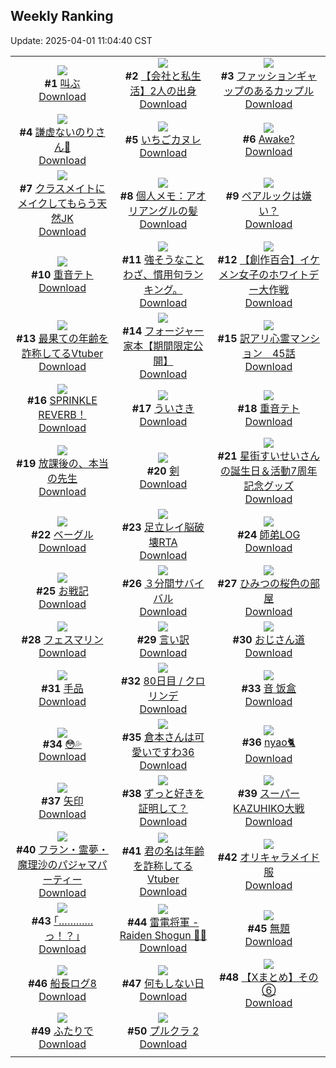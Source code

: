 ## Weekly Ranking
Update: 2025-04-01 11:04:40 CST

|      |      |      |
| :----: | :----: | :----: |
| ![](https://i.pixiv.re/c/240x480/img-master/img/2025/03/25/07/30/02/128582243_p0_master1200.jpg)<br>**#1** [叫ぶ](https://www.pixiv.net/artworks/128582243)<br>[Download](https://i.pixiv.re/img-original/img/2025/03/25/07/30/02/128582243_p0.jpg) | ![](https://i.pixiv.re/c/240x480/img-master/img/2025/03/25/12/00/11/128586503_p0_master1200.jpg)<br>**#2** [【会社と私生活】2人の出身](https://www.pixiv.net/artworks/128586503)<br>[Download](https://i.pixiv.re/img-original/img/2025/03/25/12/00/11/128586503_p0.jpg) | ![](https://i.pixiv.re/c/240x480/img-master/img/2025/03/24/20/15/48/128564151_p0_master1200.jpg)<br>**#3** [ファッションギャップのあるカップル](https://www.pixiv.net/artworks/128564151)<br>[Download](https://i.pixiv.re/img-original/img/2025/03/24/20/15/48/128564151_p0.jpg) |
| ![](https://i.pixiv.re/c/240x480/img-master/img/2025/03/25/19/10/23/128596104_p0_master1200.jpg)<br>**#4** [謙虚ないのりさん🍤](https://www.pixiv.net/artworks/128596104)<br>[Download](https://i.pixiv.re/img-original/img/2025/03/25/19/10/23/128596104_p0.jpg) | ![](https://i.pixiv.re/c/240x480/img-master/img/2025/03/25/20/30/04/128598907_p0_master1200.jpg)<br>**#5** [いちごカヌレ](https://www.pixiv.net/artworks/128598907)<br>[Download](https://i.pixiv.re/img-original/img/2025/03/25/20/30/04/128598907_p0.png) | ![](https://i.pixiv.re/c/240x480/img-master/img/2025/03/25/19/10/31/128596110_p0_master1200.jpg)<br>**#6** [Awake?](https://www.pixiv.net/artworks/128596110)<br>[Download](https://i.pixiv.re/img-original/img/2025/03/25/19/10/31/128596110_p0.jpg) |
| ![](https://i.pixiv.re/c/240x480/img-master/img/2025/03/26/01/25/33/128610822_p0_master1200.jpg)<br>**#7** [クラスメイトにメイクしてもらう天然JK](https://www.pixiv.net/artworks/128610822)<br>[Download](https://i.pixiv.re/img-original/img/2025/03/26/01/25/33/128610822_p0.jpg) | ![](https://i.pixiv.re/c/240x480/img-master/img/2025/03/25/06/00/04/128580930_p0_master1200.jpg)<br>**#8** [個人メモ：アオリアングルの髪](https://www.pixiv.net/artworks/128580930)<br>[Download](https://i.pixiv.re/img-original/img/2025/03/25/06/00/04/128580930_p0.jpg) | ![](https://i.pixiv.re/c/240x480/img-master/img/2025/03/26/17/00/09/128626424_p0_master1200.jpg)<br>**#9** [ペアルックは嫌い？](https://www.pixiv.net/artworks/128626424)<br>[Download](https://i.pixiv.re/img-original/img/2025/03/26/17/00/09/128626424_p0.jpg) |
| ![](https://i.pixiv.re/c/240x480/img-master/img/2025/03/25/10/15/31/128584739_p0_master1200.jpg)<br>**#10** [重音テト](https://www.pixiv.net/artworks/128584739)<br>[Download](https://i.pixiv.re/img-original/img/2025/03/25/10/15/31/128584739_p0.jpg) | ![](https://i.pixiv.re/c/240x480/img-master/img/2025/03/24/09/11/00/128547523_p0_master1200.jpg)<br>**#11** [強そうなことわざ、慣用句ランキング。](https://www.pixiv.net/artworks/128547523)<br>[Download](https://i.pixiv.re/img-original/img/2025/03/24/09/11/00/128547523_p0.jpg) | ![](https://i.pixiv.re/c/240x480/img-master/img/2025/03/25/19/07/43/128596026_p0_master1200.jpg)<br>**#12** [【創作百合】イケメン女子のホワイトデー大作戦](https://www.pixiv.net/artworks/128596026)<br>[Download](https://i.pixiv.re/img-original/img/2025/03/25/19/07/43/128596026_p0.jpg) |
| ![](https://i.pixiv.re/c/240x480/img-master/img/2025/03/25/21/24/07/128600998_p0_master1200.jpg)<br>**#13** [最果ての年齢を詐称してるVtuber](https://www.pixiv.net/artworks/128600998)<br>[Download](https://i.pixiv.re/img-original/img/2025/03/25/21/24/07/128600998_p0.png) | ![](https://i.pixiv.re/c/240x480/img-master/img/2025/03/31/13/04/49/128631125_p0_master1200.jpg)<br>**#14** [フォージャー家本【期間限定公開】](https://www.pixiv.net/artworks/128631125)<br>[Download](https://i.pixiv.re/img-original/img/2025/03/31/13/04/49/128631125_p0.jpg) | ![](https://i.pixiv.re/c/240x480/img-master/img/2025/03/25/12/33/20/128587289_p0_master1200.jpg)<br>**#15** [訳アリ心霊マンション　45話](https://www.pixiv.net/artworks/128587289)<br>[Download](https://i.pixiv.re/img-original/img/2025/03/25/12/33/20/128587289_p0.jpg) |
| ![](https://i.pixiv.re/c/240x480/img-master/img/2025/03/24/18/56/59/128561408_p0_master1200.jpg)<br>**#16** [SPRINKLE REVERB！](https://www.pixiv.net/artworks/128561408)<br>[Download](https://i.pixiv.re/img-original/img/2025/03/24/18/56/59/128561408_p0.jpg) | ![](https://i.pixiv.re/c/240x480/img-master/img/2025/03/25/22/40/08/128604211_p0_master1200.jpg)<br>**#17** [ういさき](https://www.pixiv.net/artworks/128604211)<br>[Download](https://i.pixiv.re/img-original/img/2025/03/25/22/40/08/128604211_p0.jpg) | ![](https://i.pixiv.re/c/240x480/img-master/img/2025/03/25/10/16/11/128584746_p0_master1200.jpg)<br>**#18** [重音テト](https://www.pixiv.net/artworks/128584746)<br>[Download](https://i.pixiv.re/img-original/img/2025/03/25/10/16/11/128584746_p0.jpg) |
| ![](https://i.pixiv.re/c/240x480/img-master/img/2025/03/26/20/35/24/128633136_p0_master1200.jpg)<br>**#19** [放課後の、本当の先生](https://www.pixiv.net/artworks/128633136)<br>[Download](https://i.pixiv.re/img-original/img/2025/03/26/20/35/24/128633136_p0.jpg) | ![](https://i.pixiv.re/c/240x480/img-master/img/2025/03/25/12/08/25/128586770_p0_master1200.jpg)<br>**#20** [剣](https://www.pixiv.net/artworks/128586770)<br>[Download](https://i.pixiv.re/img-original/img/2025/03/25/12/08/25/128586770_p0.png) | ![](https://i.pixiv.re/c/240x480/img-master/img/2025/03/25/22/06/36/128602831_p0_master1200.jpg)<br>**#21** [星街すいせいさんの誕生日＆活動7周年記念グッズ](https://www.pixiv.net/artworks/128602831)<br>[Download](https://i.pixiv.re/img-original/img/2025/03/25/22/06/36/128602831_p0.jpg) |
| ![](https://i.pixiv.re/c/240x480/img-master/img/2025/03/24/20/30/01/128564623_p0_master1200.jpg)<br>**#22** [ベーグル](https://www.pixiv.net/artworks/128564623)<br>[Download](https://i.pixiv.re/img-original/img/2025/03/24/20/30/01/128564623_p0.png) | ![](https://i.pixiv.re/c/240x480/img-master/img/2025/03/26/18/32/05/128628996_p0_master1200.jpg)<br>**#23** [足立レイ脳破壊RTA](https://www.pixiv.net/artworks/128628996)<br>[Download](https://i.pixiv.re/img-original/img/2025/03/26/18/32/05/128628996_p0.jpg) | ![](https://i.pixiv.re/c/240x480/img-master/img/2025/03/26/01/45/27/128611334_p0_master1200.jpg)<br>**#24** [師弟LOG](https://www.pixiv.net/artworks/128611334)<br>[Download](https://i.pixiv.re/img-original/img/2025/03/26/01/45/27/128611334_p0.png) |
| ![](https://i.pixiv.re/c/240x480/img-master/img/2025/03/24/20/10/08/128563947_p0_master1200.jpg)<br>**#25** [お戦記](https://www.pixiv.net/artworks/128563947)<br>[Download](https://i.pixiv.re/img-original/img/2025/03/24/20/10/08/128563947_p0.png) | ![](https://i.pixiv.re/c/240x480/img-master/img/2025/03/25/00/00/34/128573188_p0_master1200.jpg)<br>**#26** [３分間サバイバル](https://www.pixiv.net/artworks/128573188)<br>[Download](https://i.pixiv.re/img-original/img/2025/03/25/00/00/34/128573188_p0.jpg) | ![](https://i.pixiv.re/c/240x480/img-master/img/2025/03/25/20/08/57/128598143_p0_master1200.jpg)<br>**#27** [ひみつの桜色の部屋](https://www.pixiv.net/artworks/128598143)<br>[Download](https://i.pixiv.re/img-original/img/2025/03/25/20/08/57/128598143_p0.jpg) |
| ![](https://i.pixiv.re/c/240x480/img-master/img/2025/03/25/00/42/12/128575162_p0_master1200.jpg)<br>**#28** [フェスマリン](https://www.pixiv.net/artworks/128575162)<br>[Download](https://i.pixiv.re/img-original/img/2025/03/25/00/42/12/128575162_p0.jpg) | ![](https://i.pixiv.re/c/240x480/img-master/img/2025/03/25/15/40/37/128590795_p0_master1200.jpg)<br>**#29** [言い訳](https://www.pixiv.net/artworks/128590795)<br>[Download](https://i.pixiv.re/img-original/img/2025/03/25/15/40/37/128590795_p0.jpg) | ![](https://i.pixiv.re/c/240x480/img-master/img/2025/03/25/01/17/53/128576357_p0_master1200.jpg)<br>**#30** [おじさん道](https://www.pixiv.net/artworks/128576357)<br>[Download](https://i.pixiv.re/img-original/img/2025/03/25/01/17/53/128576357_p0.jpg) |
| ![](https://i.pixiv.re/c/240x480/img-master/img/2025/03/25/19/19/53/128596401_p0_master1200.jpg)<br>**#31** [手品](https://www.pixiv.net/artworks/128596401)<br>[Download](https://i.pixiv.re/img-original/img/2025/03/25/19/19/53/128596401_p0.jpg) | ![](https://i.pixiv.re/c/240x480/img-master/img/2025/03/25/23/58/16/128607391_p0_master1200.jpg)<br>**#32** [80日目 / クロリンデ](https://www.pixiv.net/artworks/128607391)<br>[Download](https://i.pixiv.re/img-original/img/2025/03/25/23/58/16/128607391_p0.jpg) | ![](https://i.pixiv.re/c/240x480/img-master/img/2025/03/24/13/05/16/128553705_p0_master1200.jpg)<br>**#33** [音 饭盒](https://www.pixiv.net/artworks/128553705)<br>[Download](https://i.pixiv.re/img-original/img/2025/03/24/13/05/16/128553705_p0.jpg) |
| ![](https://i.pixiv.re/c/240x480/img-master/img/2025/03/25/00/03/13/128573478_p0_master1200.jpg)<br>**#34** [😳💦](https://www.pixiv.net/artworks/128573478)<br>[Download](https://i.pixiv.re/img-original/img/2025/03/25/00/03/13/128573478_p0.jpg) | ![](https://i.pixiv.re/c/240x480/img-master/img/2025/03/25/17/00/48/128592415_p0_master1200.jpg)<br>**#35** [倉本さんは可愛いですわ36](https://www.pixiv.net/artworks/128592415)<br>[Download](https://i.pixiv.re/img-original/img/2025/03/25/17/00/48/128592415_p0.jpg) | ![](https://i.pixiv.re/c/240x480/img-master/img/2025/03/24/00/00/04/128538751_p0_master1200.jpg)<br>**#36** [nyao🐈](https://www.pixiv.net/artworks/128538751)<br>[Download](https://i.pixiv.re/img-original/img/2025/03/24/00/00/04/128538751_p0.jpg) |
| ![](https://i.pixiv.re/c/240x480/img-master/img/2025/03/25/14/01/02/128588895_p0_master1200.jpg)<br>**#37** [矢印](https://www.pixiv.net/artworks/128588895)<br>[Download](https://i.pixiv.re/img-original/img/2025/03/25/14/01/02/128588895_p0.png) | ![](https://i.pixiv.re/c/240x480/img-master/img/2025/03/26/00/00/14/128607561_p0_master1200.jpg)<br>**#38** [ずっと好きを証明して？](https://www.pixiv.net/artworks/128607561)<br>[Download](https://i.pixiv.re/img-original/img/2025/03/26/00/00/14/128607561_p0.jpg) | ![](https://i.pixiv.re/c/240x480/img-master/img/2025/03/26/14/59/12/128624007_p0_master1200.jpg)<br>**#39** [スーパーKAZUHIKO大戦](https://www.pixiv.net/artworks/128624007)<br>[Download](https://i.pixiv.re/img-original/img/2025/03/26/14/59/12/128624007_p0.jpg) |
| ![](https://i.pixiv.re/c/240x480/img-master/img/2025/03/24/00/30/01/128540463_p0_master1200.jpg)<br>**#40** [フラン・霊夢・魔理沙のパジャマパーティー](https://www.pixiv.net/artworks/128540463)<br>[Download](https://i.pixiv.re/img-original/img/2025/03/24/00/30/01/128540463_p0.jpg) | ![](https://i.pixiv.re/c/240x480/img-master/img/2025/03/24/21/08/03/128566136_p0_master1200.jpg)<br>**#41** [君の名は年齢を詐称してるVtuber](https://www.pixiv.net/artworks/128566136)<br>[Download](https://i.pixiv.re/img-original/img/2025/03/24/21/08/03/128566136_p0.png) | ![](https://i.pixiv.re/c/240x480/img-master/img/2025/03/24/00/01/54/128539054_p0_master1200.jpg)<br>**#42** [オリキャラメイド服](https://www.pixiv.net/artworks/128539054)<br>[Download](https://i.pixiv.re/img-original/img/2025/03/24/00/01/54/128539054_p0.jpg) |
| ![](https://i.pixiv.re/c/240x480/img-master/img/2025/03/24/17/07/48/128558536_p0_master1200.jpg)<br>**#43** [｢…………っ！？｣](https://www.pixiv.net/artworks/128558536)<br>[Download](https://i.pixiv.re/img-original/img/2025/03/24/17/07/48/128558536_p0.jpg) | ![](https://i.pixiv.re/c/240x480/img-master/img/2025/03/24/08/00/06/128548629_p0_master1200.jpg)<br>**#44** [雷電将軍 - Raiden Shogun 🍑💜](https://www.pixiv.net/artworks/128548629)<br>[Download](https://i.pixiv.re/img-original/img/2025/03/24/08/00/06/128548629_p0.png) | ![](https://i.pixiv.re/c/240x480/img-master/img/2025/03/25/14/10/21/128589095_p0_master1200.jpg)<br>**#45** [無題](https://www.pixiv.net/artworks/128589095)<br>[Download](https://i.pixiv.re/img-original/img/2025/03/25/14/10/21/128589095_p0.jpg) |
| ![](https://i.pixiv.re/c/240x480/img-master/img/2025/03/24/23/22/20/128571481_p0_master1200.jpg)<br>**#46** [船長ログ8](https://www.pixiv.net/artworks/128571481)<br>[Download](https://i.pixiv.re/img-original/img/2025/03/24/23/22/20/128571481_p0.jpg) | ![](https://i.pixiv.re/c/240x480/img-master/img/2025/03/25/00/00/10/128573072_p0_master1200.jpg)<br>**#47** [何もしない日](https://www.pixiv.net/artworks/128573072)<br>[Download](https://i.pixiv.re/img-original/img/2025/03/25/00/00/10/128573072_p0.jpg) | ![](https://i.pixiv.re/c/240x480/img-master/img/2025/03/24/02/18/33/128539120_p0_master1200.jpg)<br>**#48** [【Xまとめ】その⑥](https://www.pixiv.net/artworks/128539120)<br>[Download](https://i.pixiv.re/img-original/img/2025/03/24/02/18/33/128539120_p0.jpg) |
| ![](https://i.pixiv.re/c/240x480/img-master/img/2025/03/25/00/15/16/128574059_p0_master1200.jpg)<br>**#49** [ふたりで](https://www.pixiv.net/artworks/128574059)<br>[Download](https://i.pixiv.re/img-original/img/2025/03/25/00/15/16/128574059_p0.png) | ![](https://i.pixiv.re/c/240x480/img-master/img/2025/03/25/00/07/01/128573702_p0_master1200.jpg)<br>**#50** [プルクラ 2](https://www.pixiv.net/artworks/128573702)<br>[Download](https://i.pixiv.re/img-original/img/2025/03/25/00/07/01/128573702_p0.png) |
|      |
